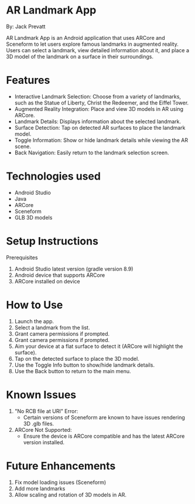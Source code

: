 
# AR Landmark App
By: Jack Prevatt

AR Landmark App is an Android application that uses ARCore and Sceneform to let users explore famous landmarks in augmented reality. Users can select a landmark, view detailed information about it, and place a 3D model of the landmark on a surface in their surroundings.

# Features

- Interactive Landmark Selection: Choose from a variety of landmarks, such as the Statue of Liberty, Christ the Redeemer, and the Eiffel Tower.
- Augmented Reality Integration: Place and view 3D models in AR using ARCore.
- Landmark Details: Displays information about the selected landmark.
- Surface Detection: Tap on detected AR surfaces to place the landmark model.
- Toggle Information: Show or hide landmark details while viewing the AR scene.
- Back Navigation: Easily return to the landmark selection screen.

# Technologies used

- Android Studio
- Java
- ARCore
- Sceneform
- GLB 3D models

# Setup Instructions
Prerequisites

1. Android Studio latest version (gradle version 8.9)
2. Android device that supports ARCore
3. ARCore installed on device

# How to Use

1. Launch the app.
2. Select a landmark from the list.
3. Grant camera permissions if prompted.
4. Grant camera permissions if prompted.
5. Aim your device at a flat surface to detect it (ARCore will highlight the surface).
6. Tap on the detected surface to place the 3D model.
7. Use the Toggle Info button to show/hide landmark details.
8. Use the Back button to return to the main menu.

# Known Issues

1. "No RCB file at URI" Error:
   - Certain versions of Sceneform are known to have issues rendering 3D .glb files.
3. ARCore Not Supported:
   - Ensure the device is ARCore compatible and has the latest ARCore version installed.

# Future Enhancements

1. Fix model loading issues (Sceneform)
2. Add more landmarks
3. Allow scaling and rotation of 3D models in AR.
